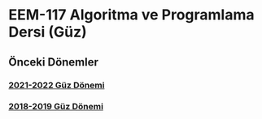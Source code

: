 # EEM-117 Algoritma ve Programlama  Dersi (Güz)




## Önceki Dönemler
### [2021-2022 Güz Dönemi](https://github.com/asenturk/eem117_21-22_Guz)

### [2018-2019 Güz Dönemi](https://github.com/asenturk/eem117_18-19_Guz)

